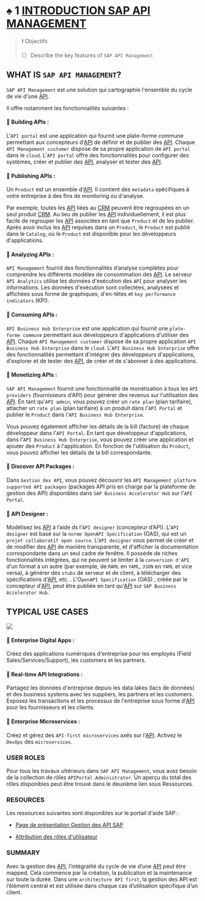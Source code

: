 # ♠ 1 [INTRODUCTION SAP API MANAGEMENT](https://learning.sap.com/learning-journeys/developing-with-sap-integration-suite/introducing-sap-api-management_dd668e10-08ab-4763-9342-3e6cc7e74c18)

> :exclamation: Objectifs
>
> - [ ] Describe the key features of `SAP API Management`

## WHAT IS `SAP API MANAGEMENT`?

`SAP API Management` est une solution qui cartographie l'ensemble du cycle de vie d'une [API](../☼%20UNIT%200%20-%20Lexicon/♠%20API.md).

Il offre notamment les fonctionnalités suivantes :

#### :small_red_triangle_down: Building APIs :

L'`API portal` est une application qui fournit une plate-forme commune permettant aux concepteurs d'[API](../☼%20UNIT%200%20-%20Lexicon/♠%20API.md) de définir et de publier des [API](../☼%20UNIT%200%20-%20Lexicon/♠%20API.md). Chaque `API Management customer` dispose de sa propre application de `API portal` dans le `cloud`. L'`API portal` offre des fonctionnalités pour configurer des systèmes, créer et publier des [API](../☼%20UNIT%200%20-%20Lexicon/♠%20API.md), analyser et tester des [API](../☼%20UNIT%200%20-%20Lexicon/♠%20API.md).

#### :small_red_triangle_down: Publishing APIs :

Un `Product` est un ensemble d'[API](../☼%20UNIT%200%20-%20Lexicon/♠%20API.md). Il contient des `metadata` spécifiques à votre entreprise à des fins de monitoring ou d'analyse.

Par exemple, toutes les [API](../☼%20UNIT%200%20-%20Lexicon/♠%20API.md) liées au [CRM]() peuvent être regroupées en un seul produit [CRM](). Au lieu de publier les [API](../☼%20UNIT%200%20-%20Lexicon/♠%20API.md) individuellement, il est plus facile de regrouper les [API](../☼%20UNIT%200%20-%20Lexicon/♠%20API.md) associées en tant que `Product` et de les publier. Après avoir inclus les [API](../☼%20UNIT%200%20-%20Lexicon/♠%20API.md) requises dans un `Product`, le `Product` est publié dans le `Catalog`, où le `Product` est disponible pour les développeurs d'applications.

#### :small_red_triangle_down: Analyzing APIs :

`API Management` fournit des fonctionnalités d’analyse complètes pour comprendre les différents modèles de consommation des [API](../☼%20UNIT%200%20-%20Lexicon/♠%20API.md). Le serveur `API Analytics` utilise les données d'exécution des `API` pour analyser les informations. Les données d'exécution sont collectées, analysées et affichées sous forme de graphiques, d'en-têtes et `key performance indicators` (KPI).

#### :small_red_triangle_down: Consuming APIs :

`API Business Hub Enterprise` est une application qui fournit une `plate-forme commune` permettant aux développeurs d'applications d'utiliser des [API](../☼%20UNIT%200%20-%20Lexicon/♠%20API.md). Chaque `API Management customer` dispose de sa propre application `API Business Hub Enterprise` dans le `cloud`. L'`API Business Hub Enterprise` offre des fonctionnalités permettant d'intégrer des développeurs d'applications, d'explorer et de tester des [API](../☼%20UNIT%200%20-%20Lexicon/♠%20API.md), de créer et de s'abonner à des applications.

#### :small_red_triangle_down: Monetizing APIs :

`SAP API Management` fournit une fonctionnalité de monétisation à tous les `API providers` (fournisseurs d'API) pour générer des revenus sur l'utilisation des [API](../☼%20UNIT%200%20-%20Lexicon/♠%20API.md). En tant qu'`API admin`, vous pouvez créer un `rate plan` (plan tarifaire), attacher un `rate plan` (plan tarifaire) à un produit dans l'`API Portal` et publier le `Product` dans l'`API Business Hub Enterprise`.

Vous pouvez également afficher les détails de la bill (facture) de chaque développeur dans l'`API Portal`. En tant que développeur d'applications, dans l'`API Business Hub Enterprise`, vous pouvez créer une application et ajouter des `Product` à l'application. En fonction de l'utilisation du `Product`, vous pouvez afficher les détails de la bill correspondante.

#### :small_red_triangle_down: Discover API Packages :

Dans `Gestion des API`, vous pouvez découvrir les `API Management platform supported API packages` (packages API pris en charge par la plateforme de gestion des API) disponibles dans `SAP Business Accelerator Hub` sur l'`API Portal`.

#### :small_red_triangle_down: API Designer :

Modélisez les [API](../☼%20UNIT%200%20-%20Lexicon/♠%20API.md) à l’aide ds l'`API designer` (concepteur d’API). L'`API designer` est basé sur la `norme OpenAPI Spécification` (OAS), qui est un `projet collaboratif open source`. L'`API designer` vous permet de créer et de modifier des [API](../☼%20UNIT%200%20-%20Lexicon/♠%20API.md) de manière transparente, et d'afficher la documentation correspondante dans un seul cadre de fenêtre. Il possède de riches fonctionnalités intégrées, qui ne peuvent se limiter à la `conversion d'API` d'un format à un autre (par exemple, de `RAML` en `YAML`, `JSON` en `YAML` et vice versa), à générer des `stubs` de serveur et de client, à télécharger des spécifications d'[API](../☼%20UNIT%200%20-%20Lexicon/♠%20API.md), etc. . L'O`penAPI Specification` (OAS) , créée par le concepteur d'[API](../☼%20UNIT%200%20-%20Lexicon/♠%20API.md), peut être publiée en tant qu'[API](../☼%20UNIT%200%20-%20Lexicon/♠%20API.md) sur `SAP Business Accelerator Hub`.

## TYPICAL USE CASES

![](./RESSOURCES/CLD900_20_U3L1_001_scr.png)

#### :small_red_triangle_down: Enterprise Digital Apps :

Créez des applications numériques d'entreprise pour les employés (Field Sales/Services/Support), les customers et les partners.

#### :small_red_triangle_down: Real-time API Integrations :

Partagez les données d'entreprise depuis les data lakes (lacs de données) et des business systems avec les suppliers, les partners et les customers. Exposez les transactions et les processus de l'entreprise sous forme d'[API](../☼%20UNIT%200%20-%20Lexicon/♠%20API.md) pour les fournisseurs et les clients.

#### :small_red_triangle_down: Enterprise Microservices :

Créez et gérez des `API-first microservices` axés sur l'[API](../☼%20UNIT%200%20-%20Lexicon/♠%20API.md). Activez le `DevOps` des `microservices`.

### USER ROLES

Pour tous les travaux ultérieurs dans `SAP API Management`, vous avez besoin de la collection de rôles `APIPortal.Administrator`. Un aperçu du total des rôles disponibles peut être trouvé dans le deuxième lien sous Ressources.

### RESOURCES

Les ressources suivantes sont disponibles sur le portail d'aide SAP :

- [Page de présentation Gestion des API SAP](https://help.sap.com/docs/SAP_``CLOUD``_PLATFORM_API_MANAGEMENT?version=``Cloud``&locale=en-US)

- [Attribution des rôles d'utilisateur](https://help.sap.com/docs/SAP_``CLOUD``_PLATFORM_API_MANAGEMENT/66d066d903c2473f81ec33acfe2ccdb4/911ca5a620e94ab581fa159d76b3b108.html?locale=en-US)

### SUMMARY

Avec la gestion des [API](../☼%20UNIT%200%20-%20Lexicon/♠%20API.md), l’intégralité du cycle de vie d’une [API](../☼%20UNIT%200%20-%20Lexicon/♠%20API.md) peut être mapped. Cela commence par la création, la publication et la maintenance sur toute la durée. Dans une `architecture API first`, la gestion des API est l’élément central et est utilisée dans chaque cas d’utilisation spécifique d’un client.
